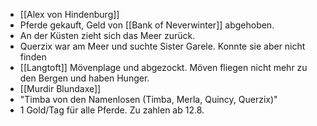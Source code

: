 - [[Alex von Hindenburg]]
- Pferde gekauft, Geld von [[Bank of Neverwinter]] abgehoben.
- An der Küsten zieht sich das Meer zurück.
- Querzix war am Meer und suchte Sister Garele. Konnte sie aber nicht finden
- [[Langtoft]] Mövenplage und abgezockt. Möven fliegen nicht mehr zu den Bergen und haben Hunger.
- [[Murdir Blundaxe]]
- "Timba von den Namenlosen (Timba, Merla, Quincy, Querzix)"
- 1 Gold/Tag für alle Pferde. Zu zahlen ab 12.8.